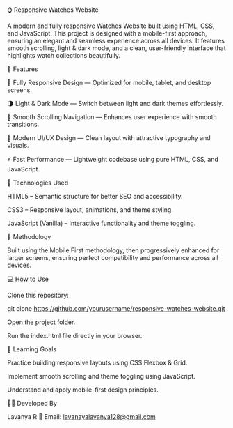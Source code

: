 ⌚ Responsive Watches Website

A modern and fully responsive Watches Website built using HTML, CSS, and JavaScript. This project is designed with a mobile-first approach, ensuring an elegant and seamless experience across all devices. It features smooth scrolling, light & dark mode, and a clean, user-friendly interface that highlights watch collections beautifully.

🌟 Features

📱 Fully Responsive Design — Optimized for mobile, tablet, and desktop screens.

🌗 Light & Dark Mode — Switch between light and dark themes effortlessly.

🎯 Smooth Scrolling Navigation — Enhances user experience with smooth transitions.

💎 Modern UI/UX Design — Clean layout with attractive typography and visuals.

⚡ Fast Performance — Lightweight codebase using pure HTML, CSS, and JavaScript.

🧩 Technologies Used

HTML5 – Semantic structure for better SEO and accessibility.

CSS3 – Responsive layout, animations, and theme styling.

JavaScript (Vanilla) – Interactive functionality and theme toggling.

🚀 Methodology

Built using the Mobile First methodology, then progressively enhanced for larger screens, ensuring perfect compatibility and performance across all devices.

💻 How to Use

Clone this repository:

git clone https://github.com/yourusername/responsive-watches-website.git


Open the project folder.

Run the index.html file directly in your browser.

🧠 Learning Goals

Practice building responsive layouts using CSS Flexbox & Grid.

Implement smooth scrolling and theme toggling using JavaScript.

Understand and apply mobile-first design principles.

👩‍💻 Developed By

Lavanya R
📧 Email: lavanayalavanya128@gmail.com
